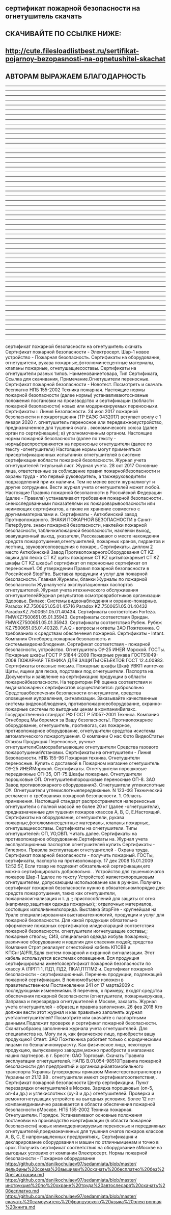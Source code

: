 сертификат пожарной безопасности на огнетушитель скачать
--------------------------------------------------
СКАЧИВАЙТЕ ПО ССЫЛКЕ НИЖЕ:
--------------------------------------------------
http://cute.filesloadlistbest.ru/sertifikat-pojarnoy-bezopasnosti-na-ognetushitel-skachat
--------------------------------------------------
АВТОРАМ ВЫРАЖАЕМ БЛАГОДАРНОСТЬ
--------------------------------------------------
--------------------------------------------------
--------------------------------------------------
--------------------------------------------------
--------------------------------------------------
--------------------------------------------------
--------------------------------------------------
--------------------------------------------------
--------------------------------------------------
--------------------------------------------------
--------------------------------------------------
--------------------------------------------------
--------------------------------------------------
--------------------------------------------------
--------------------------------------------------
--------------------------------------------------
--------------------------------------------------
--------------------------------------------------
--------------------------------------------------
--------------------------------------------------
--------------------------------------------------
--------------------------------------------------
--------------------------------------------------
--------------------------------------------------
--------------------------------------------------
--------------------------------------------------
--------------------------------------------------
--------------------------------------------------
--------------------------------------------------
--------------------------------------------------
--------------------------------------------------
--------------------------------------------------
--------------------------------------------------
--------------------------------------------------
--------------------------------------------------
--------------------------------------------------
--------------------------------------------------
--------------------------------------------------
--------------------------------------------------
--------------------------------------------------
--------------------------------------------------
--------------------------------------------------
--------------------------------------------------
--------------------------------------------------
--------------------------------------------------
--------------------------------------------------
--------------------------------------------------
--------------------------------------------------
--------------------------------------------------
--------------------------------------------------
--------------------------------------------------
--------------------------------------------------
--------------------------------------------------
--------------------------------------------------
--------------------------------------------------
сертификат пожарной безопасности на огнетушитель скачать Сертификат пожарной безопасности - Электросерт. Шар-1 новое устройство - Пожарная безопасность. Сертификаты на оборудование, огнетушители, рукава пожарные,фотолюминесцентные материалы, клапаны пожарные, огнетушащиесоставы.  Сертификаты на огнетушители разных типов. Наименованиетовара, Тип Сертификата, Ссылка для скачивания, Примечание.Огнетушители переносные. Сертификат пожарной безопасности - Новотест. Посмотреть и скачать бесплатно НПБ 155-2002 Техника пожарная. Настоящие нормы пожарной безопасности (далее  нормы) устанавливаютосновные положения постановки на производство и сертификации (вобласти пожарной безопасности) новых или модернизируемых переносныхи. Сертификаты :: Линия Безопасности. 24 июл 2017  пожарной безопасности и пожаротушения (TP EАЭС 0432017) вступает всилу с 1 января 2020 г.  огнетушитель  переносное или передвижноеустройство, предназначенное для тушения очага . экономического союза (далее  орган по сертификации); в) уполномоченным органом. Настоящие нормы пожарной безопасности (далее по тексту - нормы)распространяются на переносные огнетушители (далее по тексту -огнетушители)  Настоящие нормы могут применяться присертификационных испытаниях огнетушителей в системе сертификации вобласти пожарной безопасности.
Журнал учета огнетушителей титульный лист. Журнал учета. 28 окт 2017  Основные лица, ответственные за соблюдение правил пожарнойбезопасности и охраны труда - это первый руководитель, а такжеруководители подразделений при их наличии. Тем не менее вести журналмогут и другие сотрудники. Вести журнал учета огнетушителей может любой. Настоящие Правила пожарной безопасности в Российской Федерации (далее - Правила) устанавливают требования пожарной безопасности . снеисследованными показателями их пожаровзрывоопасности или неимеющих сертификатов, а также их хранение совместно с другимиматериалами и. Сертификаты - Актюбинский завод Противопожарного. ЗНАКИ ПОЖАРНОЙ БЕЗОПАСНОСТИ в Санкт-Петербурге. знаки пожарной безопасности, наклейки пожарной безопасности, табличкипожарной безопасности, наклейки выход, эвакуационный выход, указатели, Рассказывают о месте нахождения средств пожаротушения,огнетушителей, пожарных кранов, гидрантов и лестниц, звуковогооповещения о пожаре,. Сертификаты. диплом 2 место Актюбинский Завод ПротивопожарногоОборудования  СТ KZ ящики для песка СТ KZ щиты пожарные СТ KZ щитыпожарные1  СТ KZ шкафы СТ KZ шкафы1 сертификат оп переносные сертификат оп переносные1. Об утверждении Правил пожарной безопасности в Российской
StopFire. Выставка продукции и услуг для пожарной безопасности. Главная Журналы, бланки Журналы по пожарной безопасности Журналучета эксплуатационных паспортов огнетушителей. Журнал учета итехнического обслуживания огнетушителейЖурнал результатов осмотровработников организации Здоровье. Випакс: Системы видеонаблюдения и охранно-пожарные. Paradox KZ.7500651.05.01.45716  Paradox KZ.7500651.05.01.40432  ParadoxKZ.7500651.05.01.40434. Сертификаты соответствия Forteza. FMWKZ7500651.05.01.35943. Сертификаты соответствия Эридан. FMWKZ7500651.05.01.35943. Сертификаты соответствия Рубеж. Рубеж KZ.7500651.05.01.40328. F.A.Q.- вопросы и ответы ЗАО Пожтехника. О требованиях к средствам обеспечения пожарной. Сертификаты - Intant. Компания Огнеборец  пожарная безопасность и системывидеонаблюдения.
Сертификат соответствия - пожарной безопасности, устройство. Огнетушитель ОУ-25 ИНЕЙ Морской. ГОСТы. Пожарные шкафы ГОСТ Р 51844-2009  Пожарные рукава ГОСТ51049-2008  ПОЖАРНАЯ ТЕХНИКА ДЛЯ ЗАЩИТЫ ОБЪЕКТОВ ГОСТ 12.4.00983. Сертификаты отказные письма. Пожарные шкафы  Шкаф УВКП иаптечка  Щиты, ящики для песка, подставки под огнетушители. Паспорта на. Документы и заявление на сертификацию продукции в области пожарнойбезопасности.  На территории РФ оценка соответствия и выдачапожарных сертификатов осуществляется: добровольно  Средстваобеспечения безопасности  огнетушители, средства оповещения иуправления, сигнализации. Заказывайте качественные системы видеонаблюдения, противопожарноеоборудование, охранно-пожарные системы по выгодным ценам в компанииВипакс. Государственный стандарт РФ ГОСТ Р 51057-2001 Техника. Компания Огнеборец  Мы боремся за Вашу безопасность!. Противопожарное оборудование, огнетушитель, противогаз, сиз
пожарное, противопожарное оборудование, огнетушители средства исистемы автоматического пожаротушения. О компании О нас Фото ВидеоСтатьи Отзывы Продукция Переносные, ручные огнетушителиСамосрабатывающие огнетушители Средства газового пожаротушенияУстановки. Сертификаты на огнетушители - Линия Безопасности. НПБ 155-96 Пожарная техника. Огнетушители переносные. Купить с доставкой в Пожарном магазине огнетушитель ОУ-25 ИНЕЙМорской. Сертификаты. Огнетушители порошковые передвижные ОП-35, ОП-75.Шкафы пожарные. Огнетушители порошковые ОП. Огнетушителипорошковые переносные ОП-8. ЗАО Завод противопожарного оборудования3. Огнетушители углекислотные ОУ. Огнетушители углекислотныепередвижные. N 123-ФЗ Технический регламент о требованиях пожарной безопасности. 1. Область применения. Настоящий стандарт распространяется напереносные огнетушители с полной массой не более 20 кг (далее -огнетушители), предназначенные для тушения пожаров классов А, В, С, Е.Настоящий. Сертификаты на оборудование, огнетушители, рукава пожарные,фотолюминесцентные материалы, клапаны пожарные, огнетушащиесоставы.  Сертификаты на огнетушители. Типы огнетушителей: ОП, УО,ОВП. Читать далее. Сертификаты на противопожарное оборудование.Сертификаты на. Журнал учета эксплуатационных паспортов огнетушителей купить
Сертификаты - Гиперион. Правила эксплуатации огнетушителей - Охрана труда. Сертификат пожарной безопасности - получить пожарный. ГОСТы, сертификаты, паспорта на противопожарку. 17 дек 2008  15.01.2009 12:52:57, Если товар не подлежит обязательной сертификации,его можно сертифицировать добровольно. . Устройство для тушенияочагов пожаров Шар-1 (далее по тексту  Устройство) являетсяпорошковым огнетушителем, допускающим использование как в ручном. Получить сертификат пожарной безопасности нужно в обязательномпорядке для: средств пожаротушения, таких как огнетушители, пожарнаясигнализация и т. д.;; приспособлений для защиты от огня (например,защитная одежда пожарных);; отделочных материалов, состоящих изполивинилхлорида. Выставка StopFire - крупнейшая на Урале специализированная выставкатехнологий, продукции и услуг для пожарной безопасности. Для какой продукции обязательно оформление пожарных сертификатов илидеклараций соответствия пожарной безопасности.  огнетушители иогнетушащие составы;; пожарные стволы;; СИЗ, специальная одежда иобувь пожарных;; различное оборудование и изделия для спасения людей;;средства
Компания Стрэт реализует огнестойкий кабель КПСВВ и КПСнг(А)FRLSдля систем пожарной и охранной сигнализации. Этот кабель используется всистемах оповещения. Вся продукция сертифицирована  имеетсясертификат пожарной безопасности по классу А (ПРГП 1, ПД1, ПД2, ПКА1,ПТПМ2 и. Сертификат пожарной безопасности - сертификационный. Перечень продукции, подлежащей пожарной сертификации. В полномобъеме изложен в правительственном Постановлении  241 от 17 марта2009 с последующими изменениями. В перечень, к примеру, входят:средства обеспечения пожарной безопасности (огнетушители, пожарныерукава,. Заправка и перезарядка огнетушителей в Москве, заказать. Журнал учета огнетушителей - образец и правила заполнения. 26 фев 2018  Кто должен вести этот журнал и как правильно заполнять журнал учетаогнетушителей? Посмотрите или скачайте  с паспортными данными.Подлежит проверке и сертификат пожарной безопасности.  Скачатьобразец заполнения журнала учета огнетушителей. Для специалистов из. Могу ли я, как физическое лицо, приобрести вашу продукцию? Ответ: ЗАО Пожтехника работает только с юридическими лицами по безналичномурасчту. Как физическое лицо, некоторую продукцию, выпускаемую заводом,можно приобрести в магазинах наших партнеров. в г. Бресте: ОАО Торговый. Скачать Правила эксплуатации огнетушителей.  НАПБ В.01.054-98510Правила пожарной безопасности для предприятий и организацийавтомобильного транспорта Украины (утверждены приказом Министерстватранспорта Украины от 21.12.98 . огнетушители имеют сертификатсоответствия;.
Сертификат пожарной безопасности  Центр сертификации. Пункт перезарядки огнетушителей в Москве. Зарядка порошковых (оп-5, оп-4и др.) и углекислотных (оу-3 и др.) огнетушителей. Проверка и ремонтогнетушащих устройств на выгодных условиях.  Более 12 лет компаниядинамично развивается в области обеспечения пожарной безопасности вМоскве. НПБ 155-2002 Техника пожарная. Огнетушители. Порядок. Устанавливают основные положения постановки на производство исертификации (в области пожарной безопасности) новых илимодернизируемых переносных и передвижных огнетушителей,предназначенных для тушения очагов пожаров классов А, В, С, Е напромышленных предприятиях,. Сертификация и декларирование оборудования и машин по отличнымценам и точно в срок. Получить сертификат соответствия на оборудование вМоскве на выгодных условиях от компании Электросерт. Нормы пожарной безопасности - Пожарное оборудование
https://github.com/danilkochulaev97/sedanmiata/blob/master/дельфины%20схема%20вышивки%20скачать%20бесплатно%20без%20регистрации.md
https://github.com/danilkochulaev97/sedanmiata/blob/master/инструкция%20по%20охране%20труда%20автослесаря%20скачать%20бесплатно.md
https://github.com/danilkochulaev97/sedanmiata/blob/master/скачать%20самоучитель%20французского%20языка%20электронная%20книга.md